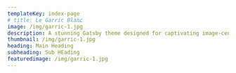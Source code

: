 ```yaml
---
templateKey: index-page
# title: Le Garric Blanc
image: /img/garric-1.jpg
description: A stunning Gatsby theme designed for captivating image-centric websites, perfect for photographers, portfolios, and blogs.
thumbnail: /img/garric-1.jpg
heading: Main Heading
subheading: Sub HEading
featuredimage: /img/garric-1.jpg
---
```

